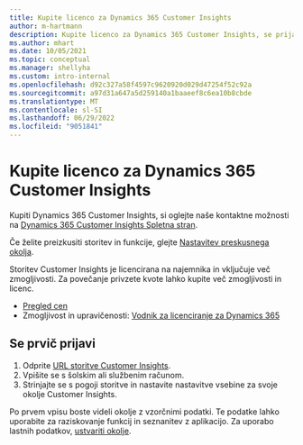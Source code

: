 ```yaml
---
title: Kupite licenco za Dynamics 365 Customer Insights
author: m-hartmann
description: Kupite licenco za Dynamics 365 Customer Insights, se prijavite in se seznanite z aplikacijo.
ms.author: mhart
ms.date: 10/05/2021
ms.topic: conceptual
ms.manager: shellyha
ms.custom: intro-internal
ms.openlocfilehash: d92c327a58f4597c9620920d029d47254f52c92a
ms.sourcegitcommit: a97d31a647a5d259140a1baaeef8c6ea10b8cbde
ms.translationtype: MT
ms.contentlocale: sl-SI
ms.lasthandoff: 06/29/2022
ms.locfileid: "9051841"
---
```

# <a name="purchase-a-license-of-dynamics-365-customer-insights"></a>Kupite licenco za Dynamics 365 Customer Insights

Kupiti Dynamics 365 Customer Insights, si oglejte naše kontaktne možnosti na [Dynamics 365 Customer Insights Spletna stran](https://dynamics.microsoft.com/ai/customer-insights/).

Če želite preizkusiti storitev in funkcije, glejte [Nastavitev preskusnega okolja](trial-signup.md).

Storitev Customer Insights je licencirana na najemnika in vključuje več zmogljivosti. Za povečanje privzete kvote lahko kupite več zmogljivosti in licenc.
- [Pregled cen](https://dynamics.microsoft.com/ai/customer-insights/pricing/)
- Zmogljivost in upravičenosti: [Vodnik za licenciranje za Dynamics 365](https://go.microsoft.com/fwlink/?LinkId=866544)

## <a name="sign-in-for-the-first-time"></a>Se prvič prijavi

1. Odprite [URL storitve Customer Insights](https://home.ci.ai.dynamics.com).
1. Vpišite se s šolskim ali službenim računom.
1. Strinjajte se s pogoji storitve in nastavite nastavitve vsebine za svoje okolje Customer Insights.

Po prvem vpisu boste videli okolje z vzorčnimi podatki. Te podatke lahko uporabite za raziskovanje funkcij in seznanitev z aplikacijo. Za uporabo lastnih podatkov, [ustvariti okolje](create-environment.md).
